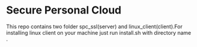 # Secure Personal Cloud
This repo contains two folder spc_ssl(server) and linux_client(client).For installing linux client on your machine just run install.sh with directory name . 
